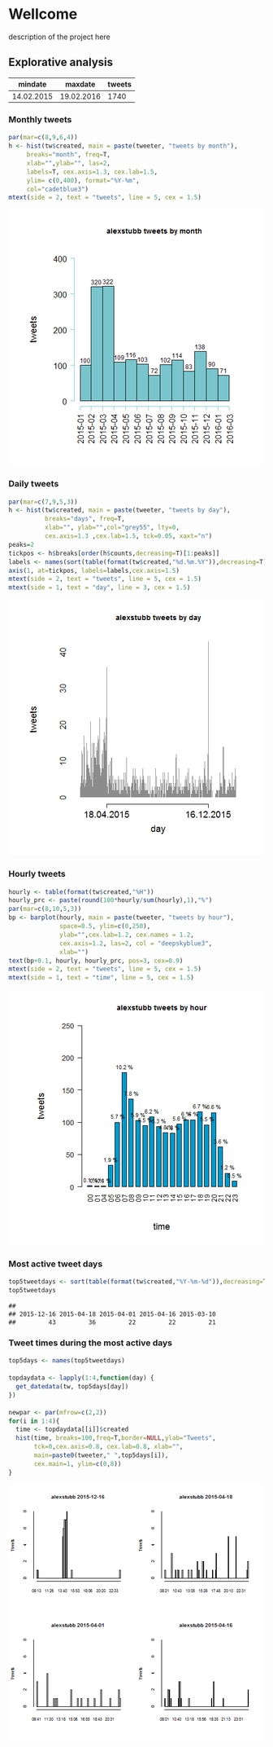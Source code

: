 



# Wellcome

description of the project here


## Explorative analysis



mindate     | maxdate     | tweets
----------- | ----------- | -------
14.02.2015 | 19.02.2016 | 1740


### Monthly tweets


```r
par(mar=c(8,9,6,4))
h <- hist(tw$created, main = paste(tweeter, "tweets by month"),
     breaks="month", freq=T, 
     xlab="",ylab="", las=2,
     labels=T, cex.axis=1.3, cex.lab=1.5,
     ylim= c(0,400), format="%Y-%m",
     col="cadetblue3")
mtext(side = 2, text = "tweets", line = 5, cex = 1.5)
```

<img src="figure/monthly_tweets-1.png" title="plot of chunk monthly_tweets" alt="plot of chunk monthly_tweets" width="600px" />

### Daily tweets


```r
par(mar=c(7,9,5,3))
h <- hist(tw$created, main = paste(tweeter, "tweets by day"),
          breaks="days", freq=T, 
          xlab="", ylab="",col="grey55", lty=0,
          cex.axis=1.3 ,cex.lab=1.5, tck=0.05, xaxt="n")
peaks=2
tickpos <- h$breaks[order(h$counts,decreasing=T)[1:peaks]]
labels <- names(sort(table(format(tw$created,"%d.%m.%Y")),decreasing=T))[1:peaks]
axis(1, at=tickpos, labels=labels,cex.axis=1.5)
mtext(side = 2, text = "tweets", line = 5, cex = 1.5)
mtext(side = 1, text = "day", line = 3, cex = 1.5)
```

<img src="figure/daily_tweets-1.png" title="plot of chunk daily_tweets" alt="plot of chunk daily_tweets" width="600px" />

### Hourly tweets


```r
hourly <- table(format(tw$created,"%H"))
hourly_prc <- paste(round(100*hourly/sum(hourly),1),"%")
par(mar=c(8,10,5,3))
bp <- barplot(hourly, main = paste(tweeter, "tweets by hour"),
              space=0.5, ylim=c(0,250),
              ylab="",cex.lab=1.2, cex.names = 1.2,
              cex.axis=1.2, las=2, col = "deepskyblue3",
              xlab="")
text(bp+0.1, hourly, hourly_prc, pos=3, cex=0.9) 
mtext(side = 2, text = "tweets", line = 5, cex = 1.5)
mtext(side = 1, text = "time", line = 5, cex = 1.5)
```

<img src="figure/tweets_hour-1.png" title="plot of chunk tweets_hour" alt="plot of chunk tweets_hour" width="700px" />

### Most active tweet days


```r
top5tweetdays <- sort(table(format(tw$created,"%Y-%m-%d")),decreasing=T)[1:5]
top5tweetdays
```

```
## 
## 2015-12-16 2015-04-18 2015-04-01 2015-04-16 2015-03-10 
##         43         36         22         22         21
```


### Tweet times during the most active days


```r
top5days <- names(top5tweetdays)

topdaydata <- lapply(1:4,function(day) {
  get_datedata(tw, top5days[day])
})

newpar <- par(mfrow=c(2,2))
for(i in 1:4){
  time <- topdaydata[[i]]$created
  hist(time, breaks=100,freq=T,border=NULL,ylab="Tweets",
       tck=0,cex.axis=0.8, cex.lab=0.8, xlab="",
       main=paste0(tweeter," ",top5days[i]),
       cex.main=1, ylim=c(0,8))
}
```

<img src="figure/top_days-1.png" title="plot of chunk top_days" alt="plot of chunk top_days" width="600px" />

